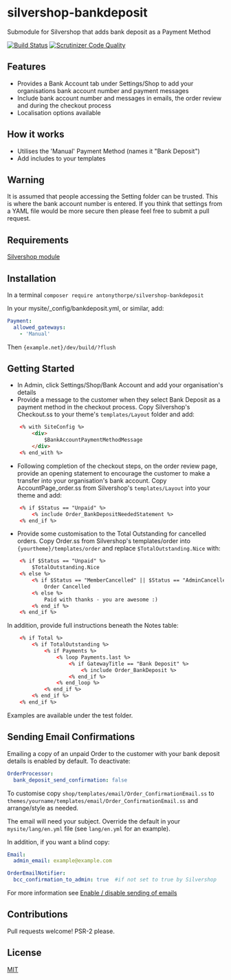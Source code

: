 # silvershop-bankdeposit
Submodule for Silvershop that adds bank deposit as a Payment Method

[![Build Status](https://travis-ci.org/AntonyThorpe/silvershop-bankdeposit.svg)](https://travis-ci.org/AntonyThorpe/silvershop-bankdeposit)
[![Scrutinizer Code Quality](https://scrutinizer-ci.com/g/AntonyThorpe/silvershop-bankdeposit/badges/quality-score.png?b=master)](https://scrutinizer-ci.com/g/AntonyThorpe/silvershop-bankdeposit/?branch=master)

## Features
* Provides a Bank Account tab under Settings/Shop to add your organisations bank account number and payment messages
* Include bank account number and messages in emails, the order review and during the checkout process
* Localisation options available

## How it works
* Utilises the 'Manual' Payment Method (names it "Bank Deposit")
* Add includes to your templates

## Warning
It is assumed that people accessing the Setting folder can be trusted.  This is where the bank account number is entered.  If you think that settings from a YAML file would be more secure then please feel free to submit a pull request.

## Requirements
[Silvershop module](https://github.com/silvershop/silvershop-core)

## Installation
In a terminal
`composer require antonythorpe/silvershop-bankdeposit`

In your mysite/_config/bankdeposit.yml, or similar, add:
```yml
Payment:
  allowed_gateways:
    - 'Manual'
```
Then `{example.net}/dev/build/?flush`

## Getting Started
* In Admin, click Settings/Shop/Bank Account and add your organisation's details
* Provide a message to the customer when they select Bank Deposit as a payment method in the checkout process.  Copy Silvershop's Checkout.ss to your theme's `templates/Layout` folder and add:
```html
    <% with SiteConfig %>
        <div>
            $BankAccountPaymentMethodMessage
        </div>
    <% end_with %>
```
* Following completion of the checkout steps, on the order review page, provide an opening statement to encourage the customer to make a transfer into your organisation's bank account.  Copy AccountPage_order.ss from Silvershop's `templates/Layout` into your theme and add:
```html
    <% if $Status == "Unpaid" %>
        <% include Order_BankDepositNeededStatement %>
    <% end_if %>
```
* Provide some customisation to the Total Outstanding for cancelled orders.  Copy Order.ss from Silvershop's templates/order into `{yourtheme}/templates/order` and replace `$TotalOutstanding.Nice` with:
```html
    <% if $Status == "Unpaid" %>
        $TotalOutstanding.Nice
    <% else %>
        <% if $Status == "MemberCancelled" || $Status == "AdminCancelled" %>
            Order Cancelled
        <% else %>
            Paid with thanks - you are awesome :)
        <% end_if %>
    <% end_if %>
```
In addition, provide full instructions beneath the Notes table:
```html
    <% if Total %>
        <% if TotalOutstanding %>
            <% if Payments %>
                <% loop Payments.last %>
                    <% if GatewayTitle == "Bank Deposit" %>
                        <% include Order_BankDeposit %>
                    <% end_if %>
                <% end_loop %>
            <% end_if %>
        <% end_if %>
    <% end_if %>
```

Examples are available under the test folder.

## Sending Email Confirmations
Emailing a copy of an unpaid Order to the customer with your bank deposit details is enabled by default.  To deactivate:
```yml
OrderProcessor:
  bank_deposit_send_confirmation: false
```
To customise copy `shop/templates/email/Order_ConfirmationEmail.ss` to `themes/yourname/templates/email/Order_ConfirmationEmail.ss` and arrange/style as needed.

The email will need your subject.  Override the default in your `mysite/lang/en.yml` file (see `lang/en.yml` for an example).

In addition, if you want a blind copy:
```yml
Email:
  admin_email: example@example.com

OrderEmailNotifier:
  bcc_confirmation_to_admin: true  #if not set to true by Silvershop
```

For more information see [Enable / disable sending of emails](https://github.com/burnbright/silverstripe-shop/blob/master/docs/en/02_Customisation/Emails.md)

## Contributions
Pull requests welcome!  PSR-2 please.

## License
[MIT](/LICENCE.md)


